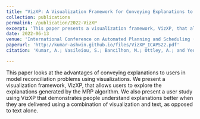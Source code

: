 ```yaml
---
title: "VizXP: A Visualization Framework for Conveying Explanations to Users in Model Reconciliation Problems"
collection: publications
permalink: /publication/2022-VizXP
excerpt: 'This paper presents a visualization framework, VizXP, that allows users to explore the explanations generated by the MRP algorithm.'
date: 2022-06-13
venue: 'International Conference on Automated Planning and Scheduling (ICAPS)'
paperurl: 'http://kumar-ashwin.github.io/files/VizXP_ICAPS22.pdf'
citation: 'Kumar, A.; Vasileiou, S.; Bancilhon, M.; Ottley, A.; and Yeoh, W. 2022. &quot;VizXP: A Visualization Framework for Conveying Explanations to Users in Model Reconciliation Problems.&quot; In <i>International Conference on Automated Planning and Scheduling (ICAPS)</i>.'

---
```

This paper looks at the advantages of conveying explanations to users in model reconciliation problems using visualizations. We present a visualization framework, VizXP, that allows users to explore the explanations generated by the MRP algorithm. We also present a user study using VizXP that demonstrates people understand explanations better when they are delivered using a combination of visualization and text, as opposed to text alone.
